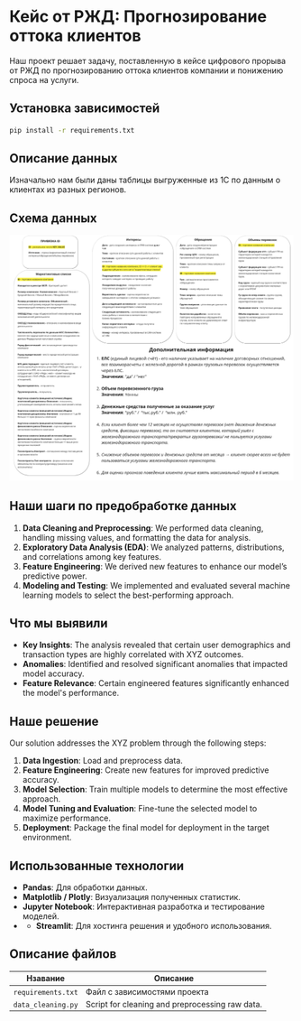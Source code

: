 
# Кейс от РЖД: Прогнозирование оттока клиентов

Наш проект решает задачу, поставленную в кейсе цифрового прорыва от РЖД по прогнозированию оттока клиентов компании и понижению спроса на услуги.

## Установка зависимостей
```bash
pip install -r requirements.txt
```
## Описание данных

Изначально нам были даны таблицы выгруженные из 1С по данным о клиентах из разных регионов.

## Схема данных
![Alt text](datachema.jpg)
## Наши шаги по предобработке данных

1. **Data Cleaning and Preprocessing**: We performed data cleaning, handling missing values, and formatting the data for analysis.
2. **Exploratory Data Analysis (EDA)**: We analyzed patterns, distributions, and correlations among key features.
3. **Feature Engineering**: We derived new features to enhance our model’s predictive power.
4. **Modeling and Testing**: We implemented and evaluated several machine learning models to select the best-performing approach.

## Что мы выявили

* **Key Insights**: The analysis revealed that certain user demographics and transaction types are highly correlated with XYZ outcomes.
* **Anomalies**: Identified and resolved significant anomalies that impacted model accuracy.
* **Feature Relevance**: Certain engineered features significantly enhanced the model's performance.

## Наше решение

Our solution addresses the XYZ problem through the following steps:

1. **Data Ingestion**: Load and preprocess data.
2. **Feature Engineering**: Create new features for improved predictive accuracy.
3. **Model Selection**: Train multiple models to determine the most effective approach.
4. **Model Tuning and Evaluation**: Fine-tune the selected model to maximize performance.
5. **Deployment**: Package the final model for deployment in the target environment.

## Использованные технологии
* **Pandas**: Для обработки данных.
* **Matplotlib / Plotly**: Визуализация полученных статистик.
* **Jupyter Notebook**: Интерактивная разработка и тестирование моделей.
* * **Streamlit**: Для хостинга решения и удобного использования.
## Описание файлов

| Нзавание                    | Описание                                                                         |
|------------------------------|---------------------------------------------------------------------------------|
| `requirements.txt`           | Файл с зависимостями проекта               |
| `data_cleaning.py`           | Script for cleaning and preprocessing raw data.                                 |



